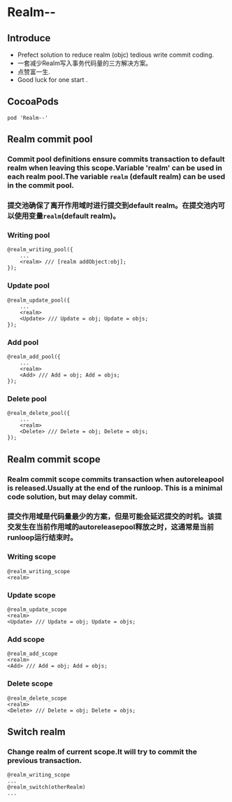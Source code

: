 # Realm--
## Introduce
* Prefect solution to reduce realm (objc) tedious write commit coding.
* 一套减少Realm写入事务代码量的三方解决方案。
* 点赞富一生.
* Good luck for one start .

## CocoaPods
```
pod 'Realm--'
```

## Realm commit pool
### Commit pool definitions ensure commits transaction to default realm when leaving this scope.Variable 'realm' can be used in each realm pool.The variable `realm` (default realm) can be used in the commit pool.
### 提交池确保了离开作用域时进行提交到default realm。在提交池内可以使用变量`realm`(default realm)。
### Writing pool
```objc
@realm_writing_pool({
    ...
    <realm> /// [realm addObject:obj];
});
```
### Update pool
```objc
@realm_update_pool({
    ...
    <realm>
    <Update> /// Update = obj; Update = objs;
});
```
### Add pool
```objc
@realm_add_pool({
    ...
    <realm>
    <Add> /// Add = obj; Add = objs; 
});
```
### Delete pool
```objc
@realm_delete_pool({
    ...
    <realm>
    <Delete> /// Delete = obj; Delete = objs; 
});
```
## Realm commit scope
### Realm commit scope  commits transaction when autoreleapool is released.Usually at the end of the runloop. This is a minimal code solution, but may delay commit.
### 提交作用域是代码量最少的方案，但是可能会延迟提交的时机。该提交发生在当前作用域的autoreleasepool释放之时，这通常是当前runloop运行结束时。
### Writing scope
```objc
@realm_writing_scope
<realm>
```
### Update scope
```objc
@realm_update_scope
<realm>
<Update> /// Update = obj; Update = objs;
```
### Add scope
```objc
@realm_add_scope
<realm>
<Add> /// Add = obj; Add = objs; 
```
### Delete scope
```objc
@realm_delete_scope
<realm>
<Delete> /// Delete = obj; Delete = objs;
```
## Switch realm
### Change realm of current scope.It will try to commit the previous transaction.
```objc
@realm_writing_scope
...
@realm_switch(otherRealm)
...
```
